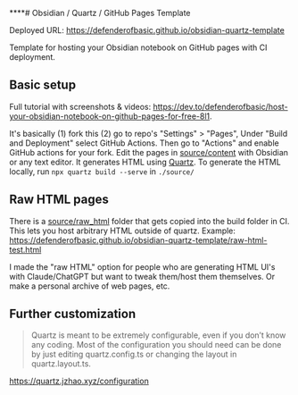 ****# Obsidian / Quartz / GitHub Pages Template

Deployed URL: https://defenderofbasic.github.io/obsidian-quartz-template

Template for hosting your Obsidian notebook on GitHub pages with CI deployment. 

## Basic setup

Full tutorial with screenshots & videos: https://dev.to/defenderofbasic/host-your-obsidian-notebook-on-github-pages-for-free-8l1. 

It's basically (1) fork this (2) go to repo's "Settings" > "Pages", Under "Build and Deployment" select GitHub Actions. Then go to "Actions" and enable GitHub actions for your fork. Edit the pages in [source/content](./source/content) with Obsidian or any text editor. It generates HTML using [Quartz](https://github.com/jackyzha0/quartz). To generate the HTML locally, run `npx quartz build --serve` in `./source/`

## Raw HTML pages

There is a [source/raw_html](./source/raw_html) folder that gets copied into the build folder in CI. This lets you host arbitrary HTML outside of quartz. Example: https://defenderofbasic.github.io/obsidian-quartz-template/raw-html-test.html

I made the "raw HTML" option for people who are generating HTML UI's with Claude/ChatGPT but want to tweak them/host them themselves. Or make a personal archive of web pages, etc.

## Further customization

> Quartz is meant to be extremely configurable, even if you don’t know any coding. Most of the configuration you should need can be done by just editing quartz.config.ts or changing the layout in quartz.layout.ts.

https://quartz.jzhao.xyz/configuration

